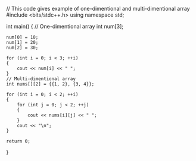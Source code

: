 // This code gives example of one-dimentional and multi-dimentional array
#include <bits/stdc++.h>
using namespace std;

int main()
{
    // One-dimentional array
    int num[3];

    num[0] = 10;
    num[1] = 20;
    num[2] = 30;

    for (int i = 0; i < 3; ++i)
    {
        cout << num[i] << " ";
    }
    // Multi-dimentional array
    int nums[][2] = {{1, 2}, {3, 4}};

    for (int i = 0; i < 2; ++i)
    {
        for (int j = 0; j < 2; ++j)
        {
            cout << nums[i][j] << " ";
        }
        cout << "\n";
    }

    return 0;
}